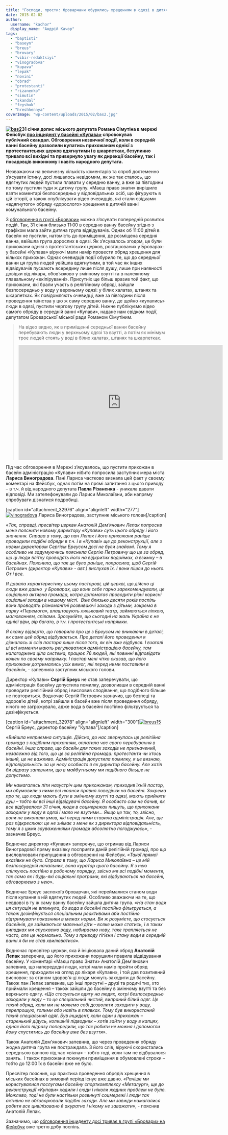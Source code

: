 ```yaml
---
title: "Господи, прости: броварчани обурились хрещенням в одязі в дитячій ванні басейну «Купава» - ВІДЕО"
date: 2015-02-02
author: 
  username: "kachor"
  display_name: "Андрій Качор"
tags: 
  - "baptisti"
  - "baseyn"
  - "breus"
  - "brovary"
  - "vibir-redaktsiyi"
  - "vinogradova"
  - "kupava"
  - "lepak"
  - "novini"
  - "obrad"
  - "protestanti"
  - "rizanenko"
  - "simutin"
  - "skandal"
  - "feysbuk"
  - "hreshhennya"
coverImage: "wp-content/uploads/2015/02/bas2.jpg"
---
```


**[![bas2](https://mpz.brovary.org/wp-content/uploads/2015/02/bas2.jpg)](https://mpz.brovary.org/wp-content/uploads/2015/02/bas2.jpg)31 січня допис міського депутата Романа Сімутіна в мережі Фейсбук [про інцидент у басейні «Купава»](https://www.facebook.com/groups/brovary/permalink/978723592157607/) спровокував публічний скандал. Обговорення незвичної події, коли в середній ванні басейну дозволили купатись прихожанам однієї з протестантських церков вдягнутими і в шкарпетках, безупинно тривало всі вихідні та привернуло увагу як дирекції басейну, так і посадовців виконкому і навіть народного депутата.**

Незважаючи на величезну кількість коментарів та спроб достеменно з’ясувати істину, досі лишалось невідомим, як же так сталось, що вдягнутих людей пустили плавати у середню ванну, а вже за півгодини по тому пустили туди ж дитячу групу. «Маєш право знати» вирішило взяти коментарі безпосередньо у відповідальних осіб, що фігурують в цій історії, а також опублікувати відео очевидців, які стали свідками «вдягнутого» обряду «дорослого» хрещення в дитячій ванні комунального басейну.

З [обговорення в групі «Бровари»](https://www.facebook.com/groups/brovary/permalink/978723592157607/) можна з’ясувати попередній розвиток подій. Так, 31 січня близько 11:00 в середню ванну басейну згідно з графіком мала зайти дитяча група відвідувачів. Однак об 11:00 дітей в басейн не пустили, натомість до приміщення, де розміщена середня ванна, ввійшла група дорослих в одязі. Як з’ясувалось згодом, це були прихожани однієї з протестантських церков, розташованих у Броварах: у басейні «Купава» віруючі мали намір провести обряд хрещення для кількох прихожан. Однак очевидців події обурило те, що до середньої ванни ця група людей увійшла вдягнутими, в той час як інших відвідувачів пускають всередину лише після душу, лише при наявності довідки від лікаря, обов’язково у змінному взутті та в належному плавальному «екіпіруванні». Присутніх ще більш вразив той факт, що прихожани, які брали участь в релігійному обряді, зайшли безпосередньо у воду у верхньому одязі: у білих халатах, штанях та шкарпетках. Як повідомляють очевидці, вже за півгодини після проведення таїнства у цю ж саму середню ванну, де щойно «купались» люди в одязі, пустили чергову групу дітей. Нижче публікуємо відео самого обряду в середній ванні «Купави», надане нам свідком події, депутатом Броварської міської ради Романом Сімутіним.

> На відео видно, як в приміщенні середньої ванни басейну перебувають люди у верхньому одязі та взутті, а потім як мінімум троє людей стоять у воді в білих халатах, штанях та шкарпетках.
> 
> <iframe src="https://www.youtube.com/embed/WYHgwugM1rQ" width="640" height="360" frameborder="0" allowfullscreen="allowfullscreen"></iframe>

Під час обговорення в Мережі з’ясувалось, що пустити прихожан в басейн адміністрацію «Купави» нібито попросила заступник мера міста **Лариса Виноградова**. Пані Лариса частково визнала цей факт у своєму коментарі на Фейсбук, однак потім на прямі запитання з цього приводу – в т.ч. й від народного депутата **Павла Різаненка** - уникала давати відповіді. Ми зателефонували до Лариси Миколаївни, аби напряму спробувати дізнатися подробиці.

\[caption id="attachment\_32976" align="alignleft" width="277"\][![vinogradova](https://mpz.brovary.org/wp-content/uploads/2015/02/vinogradova.jpg)](https://mpz.brovary.org/wp-content/uploads/2015/02/vinogradova.jpg) Лариса Виноградова, заступник міського голови\[/caption\]

«_Так, справді, пресвітер церкви Анатолій Дем’янович Лепак попросив мене пояснити новому директору «Купави» суть цього обряду і його значення. Справа в тому, що пан Лепак і його прихожани раніше проводили подібні обряди в т.ч. і в «Купаві» ще до реконструкції, але з новим директором Сергієм Бреусом досі не були знайомі. Тому я особливо не задумуючись пояснила Сергію Петровичу що це за обряд, що ці люди влітку проводять його на відкритих водоймах, а взимку – в басейнах. Пояснила, що так це було раніше, попросила, щоб Сергій Петрович (директор «Купави» - авт.) вислухав їх. І вони пішли до нього. От і все._

_Я давала характеристику цьому пасторові, цій церкві, що дійсно ці люди вже давно  у Броварах, що вони себе гарно зарекомендували, це соціально активна громада, котра допомагає проводити різні корисні соціальні заходи в нашому місті.  Вже близько десяти років поспіль вони проводять різноманітні розвиваючі заходи з дітьми, зокрема в парку «Перемога», влаштовують ляльковий театр, займаються ліпкою, малюванням, співами. Зрозумійте, що сьогодні на жаль Україна є не однієї віри, вір багато, в т.ч. і протестантські напрямки._

_Я скажу відверто, що говорила про це з Бреусом не вникаючи в деталі, як саме цей обряд відбувається. Про деталі його проведення я дізналась зі слів пастора лише після того, як він вже відбувся. І взагалі ці всі моменти мають регулюватися адміністрацією басейну, там налагоджена ціла система, працює 76 людей, які повинні відповідати кожен по своєму напрямку. І пастор мені чітко сказав, що його прихожани дотримались усіх вимог, які перед ними поставили в басейні_», - запевнила заступник міського голови.

Директор «Купави» **Сергій Бреус** не став заперечувати, що адміністрація басейну допустила помилку, дозволивши в середній ванні проводити релігійний обряд і висловив сподівання, що подібного більше не повториться. Водночас Сергій Петрович зазначив, що безпеці та здоров’ю дітей, котрі зайшли в басейн вже після проведення обряду, нічого не загрожувало, адже вода в басейні постійно фільтрується та дезінфікується.

\[caption id="attachment\_32978" align="alignleft" width="300"\][![breus15](https://mpz.brovary.org/wp-content/uploads/2015/02/breus15.jpg)](https://mpz.brovary.org/wp-content/uploads/2015/02/breus15.jpg) Сергій Бреус, директор басейну "Купава"\[/caption\]

«_Вийшла неприємна ситуація. Дійсно, до нас звернулась ця релігійна громада з подібним проханням, оплатила час свого перебування в басейні. Інша справа, що басейн для таких заходів не призначений, незалежно від того, що це за релігійна громада: протестанти чи хтось інший, це не важливо. Адміністрація допустила помилку, я це визнаю, відповідальність за це несу особисто я як директор басейну. Але хотів би відразу запевнити, що в майбутньому ми подібного більше не допустимо._

_Ми намагались піти назустріч цим прихожанам, приходив їхній пастор, ми обумовили з ними всі нюанси правил поведінки на басейні. Зокрема про те, що люди мають бути в змінному взутті та одязі, мають прийняти душ – тобто як всі інші відвідувачі басейну. Я особисто сам не бачив, як все відбувалося 31 січня, люди в соцмережах пишуть, що прихожани заходили у воду в одязі і мало не взутими… Якщо це так, то, звісно, вони не виконали умов, які перед ними ставила адміністрація. Але, ще раз підкреслюю: це не знімає з мене як з директора відповідальність, тому я з цими зауваженнями громади абсолютно погоджуюсь_», - зазначив Бреус.

Водночас директор «Купави» заперечує, що отримав від Лариси Виноградової пряму вказівку посприяти даній релігійній громаді, про що висловлювали припущення в обговоренні на Фейсбук. «_Такої прямої вказівки не було. Справа в тому, що Лариса Миколаївна – це мій безпосередній начальник, вона куратор цього басейну. Я з нею спілкуюсь постійно в робочому порядку, звісно ми всі подібні моменти, так само як і будь-які соціальні програми, які відбуваються на басейні, обговорюємо з нею_».

Водночас Бреус заспокоїв броварчан, які переймалися станом води після купання в ній вдягнутих людей. Особливо зважаючи на те, що невдовзі в ту ж саму ванну басейну зайшла дитяча група. «_На стан води ця ситуація не вплинула, бо вода в басейні постійно фільтрується, а також дезінфікується спеціальним реактивами аби постійно підтримувати показники в межах норми. Ви ж розумієте, що стосується басейнів, де займаються маленькі діти – всяке може статись, і в таких випадках ми спускаємо воду, набираємо нову, таке трапляється не часто, але це нормально. Тому з приводу гігієни і стану води в середній ванні я би не став хвилюватися_».

Водночас пресвітер церкви, яка й ініціювала даний обряд **Анатолій Лепак** заперечив, що його прихожани порушили правила відвідування басейну. У коментарі «Маєш право Знати» Анатолій Дем'янович запевнив, що напередодні люди, котрі мали намір пройти обряд хрещення, приходили на огляд до лікаря «Купави», і той дав позитивний висновок: за станом здоров'я ці люди можуть заходити до басейну. Також пан Лепак запевнив, що інші присутні – друзі та родичі тих, хто приймали хрещення – також зайшли до басейну в змінному взутті та без верхнього одягу. «_Що стосується одягу на людях, котрі безпосередньо заходили у воду – то це спеціальний чистий, випраний білий одяг. Це такий обряд, коли ми не можемо собі дозволити заходити у воду, перепрошую, голими або навіть в плавках. Тому був використаний такий спеціальний одяг. Був інцидент, коли один з прихожан – старенький дідусь, колишній підводник – хотів зайти у воду в капцях, однак його відразу попередили, що так робити не можна і допомогли йому спуститись до басейну вже без взуття»_.

Також Анатолій Дем'янович запевнив, що через проведення обряду жодна дитяча група не постраждала. З його слів, віруючі скористались середньою ванною під час «вікна» - тобто тоді, коли там не відбувалося занять.  І також прихожани покинули приміщення в обумовлені строки – тобто до 12:00 їх в басейні вже не було.

Пресвітер пояснив, що практика проведення обрядів хрещення в міських басейнах в зимовий період існує вже давно. «_Раніше ми користувалися послугами басейну спорткомплексу «Металург», ще до реконструкції «Купави» ходили і сюди і ніколи жодних проблем не було. Можливо, тоді не були настільки розвинуті соцмережі і люди так активно не обговорювали подібні заходи. Але ми завжди намагалися робити все цивілізовано й акуратно і нікому не заважати_», - пояснив Анатолій Лепак.

Зазначимо, що [обговорення інциденту досі триває в групі «Бровари» на Фейсбук](https://www.facebook.com/groups/brovary/permalink/978723592157607/) вже третю добу поспіль.

